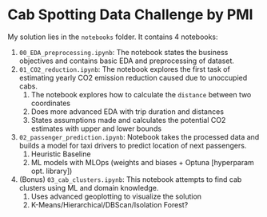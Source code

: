 # Cab Spotting Data Challenge by PMI

My solution lies in the `notebooks` folder. It contains 4 notebooks:

1. `00_EDA_preprocessing.ipynb`: The notebook states the business objectives and contains basic EDA and preprocessing of dataset.
2. `01_CO2_reduction.ipynb`: The notebook explores the first task of estimating yearly CO2 emission reduction caused due to unoccupied cabs.
   1. The notebook explores how to calculate the `distance` between two coordinates
   2. Does more advanced EDA with trip duration and distances
   3. States assumptions made and calculates the potential CO2 estimates with upper and lower bounds
3. `02_passenger_prediction.ipynb`: Notebook takes the processed data and builds a model for taxi drivers to predict location of next passengers.
   1. Heuristic Baseline
   2. ML models with MLOps (weights and biases + Optuna [hyperparam opt. library])
4. (Bonus) `03_cab_clusters.ipynb`: This notebook attempts to find cab clusters using ML and domain knowledge.
   1. Uses advanced geoplotting to visualize the solution
   2. K-Means/Hierarchical/DBScan/Isolation Forest?



